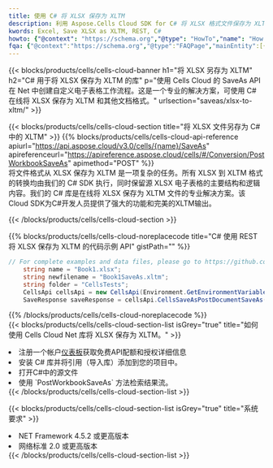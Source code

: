 ```yaml
---
title: 使用 C# 将 XLSX 保存为 XLTM
description: 利用 Aspose.Cells Cloud SDK for C# 将 XLSX 格式文件保存为 XLTM 格式文件。
kwords: Excel, Save XLSX as XLTM, REST, C#
howto: {"@context": "https://schema.org","@type": "HowTo","name": "How to save XLSX as XLTM using the Cells Cloud Net library.","description": "How to save XLSX as XLTM using the Cells Cloud Net library.","image": {"@type": "ImageObject"},"url": "/net/saveas/xlsx-to-xltm/","step": [{ "@type": "HowToStep","name": "How to save XLSX as XLTM using the Cells Cloud Net library. step 1", "image": {"@type": "ImageObject",},"url": "/net/saveas/xlsx-to-xltm/","text": "Register an account at <a href='https://dashboard.aspose.cloud/'>Dashboard</a> to get free API quota & authorization details",},{ "@type": "HowToStep","name": "How to save XLSX as XLTM using the Cells Cloud Net library. step 1", "image": {"@type": "ImageObject",},"url": "/net/saveas/xlsx-to-xltm/","text": "Install C# library and add the reference (import the library) to your project.",},{ "@type": "HowToStep","name": "How to save XLSX as XLTM using the Cells Cloud Net library. step 1", "image": {"@type": "ImageObject",},"url": "/net/saveas/xlsx-to-xltm/","text": "Open the source file in C#",},{ "@type": "HowToStep","name": "How to save XLSX as XLTM using the Cells Cloud Net library. step 1", "image": {"@type": "ImageObject",},"url": "/net/saveas/xlsx-to-xltm/","text": "Use the `PostWorkbookSaveAs` method to retrieve the resulting stream.",}, ],"supply": {"@type": "HowToSupply","name": "document"},"tool": [{"@type": "HowToTool","name": "Visual Studio, Visual Studio Code, Rider"},{"@type": "HowToTool","name": "Aspose Cells"}],"totalTime": "PT6M"}
fqa: {"@context":"https://schema.org","@type":"FAQPage","mainEntity":[{"@type":"Question","name":"Why save file as other formats file in C# using REST API?","acceptedAnswer":{"@type":"Answer","text":"Documents are encoded in many ways, and some files may be incompatible with the software you use. To open and read such files, just save them as appropriate file formats.<br/><ol><li>Install .NET SDK and add the reference (import the library) to your project.</li><li>Open the source file in C# using REST API.</li><li>Call the PostWorkbookSaveAsRequest() method, passing an output filename with required extension.</li><li>Get the result of save as a separate file.</li></ol>"}},{"@type":"Question","name":"What file formats can I save as with your C# library?","acceptedAnswer":{"@type":"Answer","text":"We support a variety of file formats for conversion using .NET library, including XLSX, Excel, xls , PDF, CSV, HTML, Markdown, XML, PNG, JPG, TIFF, Json, TXT and many more."}},{"@type":"Question","name":"What is the maximum allowed file size for conversion using this .NET library?","acceptedAnswer":{"@type":"Answer","text":"There are no file size limits for format conversions using .NET library."}}]}
---
```

{{< blocks/products/cells/cells-cloud-banner h1="将 XLSX 另存为 XLTM" h2="C# 用于将 XLSX 保存为 XLTM 的库" p="使用 Cells Cloud 的 SaveAs API 在 Net 中创建自定义电子表格工作流程。这是一个专业的解决方案，可使用 C# 在线将 XLSX 保存为 XLTM 和其他文档格式。" urlsection="saveas/xlsx-to-xltm/" >}}

{{< blocks/products/cells/cells-cloud-section title="将 XLSX 文件另存为 C# 中的 XLTM" >}}
{{% blocks/products/cells/cells-cloud-api-reference apiurl="https://api.aspose.cloud/v3.0/cells/{name}/SaveAs" apireferenceurl="https://apireference.aspose.cloud/cells/#/Conversion/PostWorkbookSaveAs" apimethod="POST" %}}
<br/>
将文件格式从 XLSX 保存为 XLTM 是一项复杂的任务。所有 XLSX 到 XLTM 格式的转换均由我们的 C# SDK 执行，同时保留源 XLSX 电子表格的主要结构和逻辑内容。我们的 C# 库是在线将 XLSX 保存为 XLTM 文件的专业解决方案。该Cloud SDK为C#开发人员提供了强大的功能和完美的XLTM输出。

{{< /blocks/products/cells/cells-cloud-section >}}

{{% blocks/products/cells/cells-cloud-noreplacecode title="C# 使用 REST 将 XLSX 保存为 XLTM 的代码示例 API" gistPath="" %}}
  
```cs
// For complete examples and data files, please go to https://github.com/aspose-cells-cloud/aspose-cells-cloud-dotnet/
    string name = "Book1.xlsx";
    string newfilename = "Book1SaveAs.xltm";
    string folder = "CellsTests";
    CellsApi cellsApi = new CellsApi(Environment.GetEnvironmentVariable("ProductClientId"), Environment.GetEnvironmentVariable("ProductClientSecret"));
    SaveResponse saveResponse = cellsApi.CellsSaveAsPostDocumentSaveAs(name, null, newfilename, null,null,folder);
```
  
{{% /blocks/products/cells/cells-cloud-noreplacecode %}}
<br/>
{{< blocks/products/cells/cells-cloud-section-list isGrey="true" title="如何使用 Cells Cloud Net 库将 XLSX 保存为 XLTM。" >}}
<li>注册一个帐户<a href="https://dashboard.aspose.cloud/">仪表板</a>获取免费API配额和授权详细信息</li>
<li>安装 C# 库并将引用（导入库）添加到您的项目中。</li>
<li>打开C#中的源文件</li>
<li>使用 `PostWorkbookSaveAs` 方法检索结果流。</li>
{{< /blocks/products/cells/cells-cloud-section-list >}}

{{< blocks/products/cells/cells-cloud-section-list isGrey="true" title="系统要求" >}}
<li>NET Framework 4.5.2 或更高版本</li>
<li>网络标准 2.0 或更高版本</li>
{{< /blocks/products/cells/cells-cloud-section-list >}}
